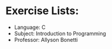 # Exercise Lists: 
* Language: C
* Subject: Introduction to Programming
* Professor: Allyson Bonetti